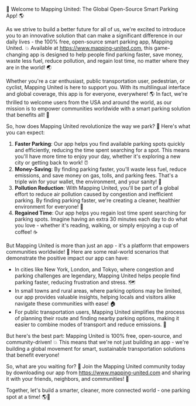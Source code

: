 🎉 Welcome to Mapping United: The Global Open-Source Smart Parking App! 🌎

As we strive to build a better future for all of us, we're excited to introduce you to an innovative solution that can make a significant difference in our daily lives - the 100% free, open-source smart parking app, Mapping United. 💥 Available at https://www.mapping-united.com, this game-changing app is designed to help people find parking faster, save money, waste less fuel, reduce pollution, and regain lost time, no matter where they are in the world! 🌏

Whether you're a car enthusiast, public transportation user, pedestrian, or cyclist, Mapping United is here to support you. With its multilingual interface and global coverage, this app is for everyone, everywhere! 🌎️ In fact, we're thrilled to welcome users from the USA and around the world, as our mission is to empower communities worldwide with a smart parking solution that benefits all! 💪

So, how does Mapping United revolutionize the way we park? 🤔 Here's what you can expect:

1. **Faster Parking**: Our app helps you find available parking spots quickly and efficiently, reducing the time spent searching for a spot. This means you'll have more time to enjoy your day, whether it's exploring a new city or getting back to work! ⏰
2. **Money-Saving**: By finding parking faster, you'll waste less fuel, reduce emissions, and save money on gas, tolls, and parking fees. That's a triple win for your wallet, the environment, and your sanity! 💸
3. **Pollution Reduction**: With Mapping United, you'll be part of a global effort to reduce air pollution caused by congestion and inefficient parking. By finding parking faster, we're creating a cleaner, healthier environment for everyone! 🌟
4. **Regained Time**: Our app helps you regain lost time spent searching for parking spots. Imagine having an extra 30 minutes each day to do what you love - whether it's reading, walking, or simply enjoying a cup of coffee! ☕️

But Mapping United is more than just an app - it's a platform that empowers communities worldwide! 💪 Here are some real-world scenarios that demonstrate the positive impact our app can have:

* In cities like New York, London, and Tokyo, where congestion and parking challenges are legendary, Mapping United helps people find parking faster, reducing frustration and stress. 🗺️
* In small towns and rural areas, where parking options may be limited, our app provides valuable insights, helping locals and visitors alike navigate these communities with ease! 🏠
* For public transportation users, Mapping United simplifies the process of planning their route and finding nearby parking options, making it easier to combine modes of transport and reduce emissions. 🚌

But here's the best part: Mapping United is 100% free, open-source, and community-driven! 💥 This means that we're not just building an app - we're building a global movement for smart, sustainable transportation solutions that benefit everyone!

So, what are you waiting for? 🤔 Join the Mapping United community today by downloading our app from https://www.mapping-united.com and sharing it with your friends, neighbors, and communities! 📲

Together, let's build a smarter, cleaner, more connected world - one parking spot at a time! 🌎️💪